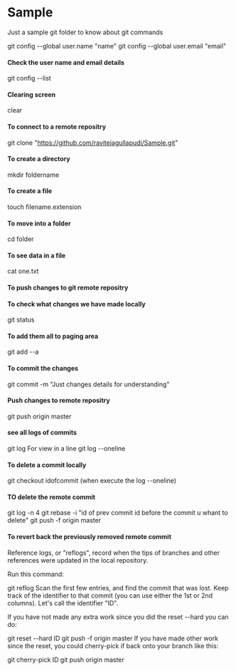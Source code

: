 # Sample
Just a sample git folder to know about git commands

git config --global user.name "name"
git config --global user.email "email"

#### Check the user name and email details
git config --list

#### Clearing screen
clear

#### To connect to a remote repositry
git clone "https://github.com/ravitejagullapudi/Sample.git"

#### To create a directory
mkdir foldername

#### To create a file
touch filename.extension

#### To move into a folder
cd folder

#### To see data in a file
cat one.txt

#### To push changes to git remote repositry
#### To check what changes we have made locally
git status

#### To add them all to paging area
git add --a

#### To commit the changes
git commit -m "Just changes details for understanding"

#### Push changes to remote repositry
git push origin master

#### see all logs of commits
git log 
For view in a line
git log --oneline

#### To delete a commit locally 
git checkout idofcommit (when execute the log --oneline)


#### TO delete the remote commit
git log -n 4
git rebase -i "id of prev commit id before the commit u whant to delete"
git push -f origin master

#### To revert back the previously removed remote commit
Reference logs, or "reflogs", record when the tips of branches and other references were updated in the local repository.

Run this command:

git reflog
Scan the first few entries, and find the commit that was lost. Keep track of the identifier to that commit (you can use either the 1st or 2nd columns). Let's call the identifier "ID".

If you have not made any extra work since you did the reset --hard you can do:

git reset --hard ID
git push -f origin master
If you have made other work since the reset, you could cherry-pick if back onto your branch like this:

git cherry-pick ID
git push origin master
